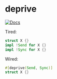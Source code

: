 # deprive

[![Docs](https://docs.rs/deprive/badge.svg)](https://docs.rs/deprive/latest/deprive/attr.deprive.html)

Tired:

```rust
struct X {}
impl !Send for X {}
impl !Sync for X {}
```

Wired:

```rust
#[deprive(Send, Sync)]
struct X {}
```